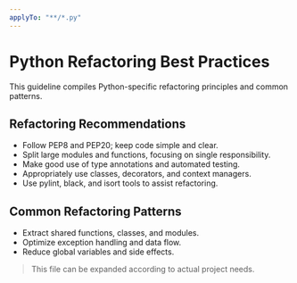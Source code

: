 ```yaml
---
applyTo: "**/*.py"
---
```


# Python Refactoring Best Practices

This guideline compiles Python-specific refactoring principles and common patterns.

## Refactoring Recommendations
- Follow PEP8 and PEP20; keep code simple and clear.
- Split large modules and functions, focusing on single responsibility.
- Make good use of type annotations and automated testing.
- Appropriately use classes, decorators, and context managers.
- Use pylint, black, and isort tools to assist refactoring.

## Common Refactoring Patterns
- Extract shared functions, classes, and modules.
- Optimize exception handling and data flow.
- Reduce global variables and side effects.

> This file can be expanded according to actual project needs.